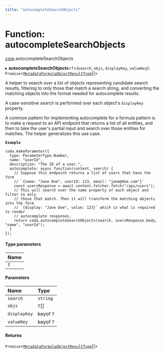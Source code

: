 ```yaml
---
title: "autocompleteSearchObjects"
---
```

# Function: autocompleteSearchObjects

[core](../modules/core.md).autocompleteSearchObjects

▸ **autocompleteSearchObjects**<`T`\>(`search`, `objs`, `displayKey`, `valueKey`): `Promise`<[`MetadataFormulaObjectResultType`](../interfaces/core.MetadataFormulaObjectResultType.md)[]\>

A helper to search over a list of objects representing candidate search results,
filtering to only those that match a search string, and converting the matching
objects into the format needed for autocomplete results.

A case-sensitive search is performed over each object's `displayKey` property.

A common pattern for implementing autocomplete for a formula pattern is to
make a request to an API endpoint that returns a list of all entities,
and then to take the user's partial input and search over those entities
for matches. The helper generalizes this use case.

**`Example`**

```
coda.makeParameter({
  type: ParameterType.Number,
  name: "userId",
  description: "The ID of a user.",
  autocomplete: async function(context, search) {
    // Suppose this endpoint returns a list of users that have the form
    // `{name: "Jane Doe", userId: 123, email: "jane@doe.com"}`
    const usersResponse = await context.fetcher.fetch("/api/users");
    // This will search over the name property of each object and filter to only
    // those that match. Then it will transform the matching objects into the form
    // `{display: "Jane Doe", value: 123}` which is what is required to render
    // autocomplete responses.
    return coda.autocompleteSearchObjects(search, usersResponse.body, "name", "userId");
  }
});
```

#### Type parameters

| Name |
| :------ |
| `T` |

#### Parameters

| Name | Type |
| :------ | :------ |
| `search` | `string` |
| `objs` | `T`[] |
| `displayKey` | keyof `T` |
| `valueKey` | keyof `T` |

#### Returns

`Promise`<[`MetadataFormulaObjectResultType`](../interfaces/core.MetadataFormulaObjectResultType.md)[]\>
